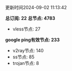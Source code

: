 更新时间2024-09-02 11:13:42

**总订阅: 22**
**总节点: 4783**
- vless节点: 27

**google ping有效节点: 233**
- v2ray节点: 140
- ss节点: 85
- trojan节点: 8

